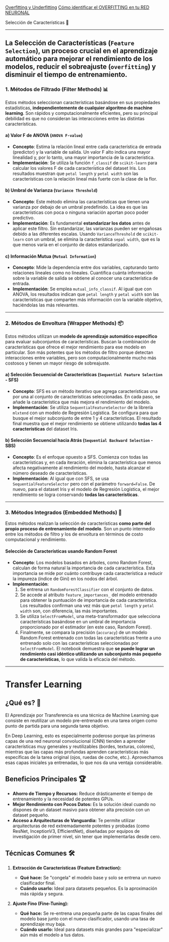 [Overfitting y Underfitting](https://www.youtube.com/watch?v=7-6X3DTt3R8)
[
Cómo identificar el OVERFITTING en tu RED NEURONAL](https://www.youtube.com/watch?v=ZmLKqZYlYUI)


Selección de Características 🎯

---


La **Selección de Características** (`Feature Selection`), un proceso crucial en el aprendizaje automático para mejorar el rendimiento de los modelos, reducir el sobreajuste (`overfitting`) y disminuir el tiempo de entrenamiento.
---

### **1. Métodos de Filtrado (Filter Methods)** 📊

Estos métodos seleccionan características basándose en sus propiedades estadísticas, **independientemente de cualquier algoritmo de machine learning**. Son rápidos y computacionalmente eficientes, pero su principal debilidad es que no consideran las interacciones entre las distintas características.

#### **a) Valor F de ANOVA (`ANOVA F-value`)**
* **Concepto**: Estima la relación lineal entre cada característica de entrada (predictor) y la variable de salida. Un valor F alto indica una mayor linealidad y, por lo tanto, una mayor importancia de la característica.
* **Implementación**: Se utiliza la función `f_classif` de `scikit-learn` para calcular los valores F de cada característica del dataset Iris. Los resultados muestran que `petal length` y `petal width` son las características con la relación lineal más fuerte con la clase de la flor.

#### **b) Umbral de Varianza (`Variance Threshold`)**
* **Concepto**: Este método elimina las características que tienen una varianza por debajo de un umbral predefinido. La idea es que las características con poca o ninguna variación aportan poco poder predictivo.
* **Implementación**: Es fundamental **estandarizar los datos** antes de aplicar este filtro. Sin estandarizar, las varianzas pueden ser engañosas debido a las diferentes escalas. Usando `VarianceThreshold` de `scikit-learn` con un umbral, se elimina la característica `sepal width`, que es la que menos varía en el conjunto de datos estandarizado.

#### **c) Información Mutua (`Mutual Information`)**
* **Concepto**: Mide la dependencia entre dos variables, capturando tanto relaciones lineales como no lineales. Cuantifica cuánta información sobre la variable de salida se obtiene al conocer una característica de entrada.
* **Implementación**: Se emplea `mutual_info_classif`. Al igual que con ANOVA, los resultados indican que `petal length` y `petal width` son las características que comparten más información con la variable objetivo, haciéndolas las más relevantes.

---

### **2. Métodos de Envoltura (Wrapper Methods)** 📦

Estos métodos utilizan un **modelo de aprendizaje automático específico** para evaluar subconjuntos de características. Buscan la combinación de características que ofrece el mejor rendimiento para ese modelo en particular. Son más potentes que los métodos de filtro porque detectan interacciones entre variables, pero son computacionalmente mucho más costosos y tienen un mayor riesgo de sobreajuste.

#### **a) Selección Secuencial de Características (`Sequential Feature Selection` - SFS)**
* **Concepto**: SFS es un método iterativo que agrega características una por una al conjunto de características seleccionadas. En cada paso, se añade la característica que más mejora el rendimiento del modelo.
* **Implementación**: Se utiliza `SequentialFeatureSelector` de la librería `mlxtend` con un modelo de Regresión Logística. Se configura para que busque el mejor subconjunto de entre 1 y 4 características. El resultado final muestra que el mejor rendimiento se obtiene utilizando **todas las 4 características** del dataset Iris.

#### **b) Selección Secuencial hacia Atrás (`Sequential Backward Selection` - SBS)**
* **Concepto**: Es el enfoque opuesto a SFS. Comienza con todas las características y, en cada iteración, elimina la característica que menos afecta negativamente al rendimiento del modelo, hasta alcanzar el número deseado de características.
* **Implementación**: Al igual que con SFS, se usa `SequentialFeatureSelector` pero con el parámetro `forward=False`. De nuevo, para el dataset Iris y el modelo de Regresión Logística, el mejor rendimiento se logra conservando **todas las características**.

---

### **3. Métodos Integrados (Embedded Methods)** 🧩

Estos métodos realizan la selección de características **como parte del propio proceso de entrenamiento del modelo**. Son un punto intermedio entre los métodos de filtro y los de envoltura en términos de costo computacional y rendimiento.

#### **Selección de Características usando Random Forest**
* **Concepto**: Los modelos basados en árboles, como Random Forest, calculan de forma natural la importancia de cada característica. Esta importancia se mide por cuánto contribuye cada característica a reducir la impureza (índice de Gini) en los nodos del árbol.
* **Implementación**:
    1.  Se entrena un `RandomForestClassifier` con el conjunto de datos.
    2.  Se accede al atributo `feature_importances_` del modelo entrenado para obtener la puntuación de importancia de cada característica. Los resultados confirman una vez más que `petal length` y `petal width` son, con diferencia, las más importantes.
    3.  Se utiliza `SelectFromModel`, una meta-transformador que selecciona características basándose en un umbral de importancia proporcionado por el estimador (en este caso, Random Forest).
    4.  Finalmente, se compara la precisión (`accuracy`) de un modelo Random Forest entrenado con todas las características frente a uno entrenado solo con las características seleccionadas por `SelectFromModel`. El notebook demuestra que **se puede lograr un rendimiento casi idéntico utilizando un subconjunto más pequeño de características**, lo que valida la eficacia del método.

---

# Transfer Learning

## ¿Qué es? 🧠
El Aprendizaje por Transferencia es una técnica de Machine Learning que consiste en reutilizar un modelo pre-entrenado en una tarea origen como punto de partida para una segunda tarea objetivo.

En Deep Learning, esto es especialmente poderoso porque las primeras capas de una red neuronal convolucional (CNN) tienden a aprender características muy generales y reutilizables (bordes, texturas, colores), mientras que las capas más profundas aprenden características más específicas de la tarea original (ojos, ruedas de coche, etc.). Aprovechamos esas capas iniciales ya entrenadas, lo que nos da una ventaja considerable.


## Beneficios Principales 🏆
* **Ahorro de Tiempo y Recursos:** Reduce drásticamente el tiempo de entrenamiento y la necesidad de potentes GPUs.
* **Mejor Rendimiento con Pocos Datos:** Es la solución ideal cuando no dispones de un dataset masivo para obtener alta precisión con un dataset pequeño.
* **Acceso a Arquitecturas de Vanguardia:** Te permite utilizar arquitecturas de red extremadamente potentes y probadas (como ResNet, InceptionV3, EfficientNet), diseñadas por equipos de investigación de primer nivel, sin tener que implementarlas desde cero.

## Técnicas Comunes 🛠️
1.  **Extracción de Características (Feature Extraction):**
    * **Qué hace:** Se "congela" el modelo base y solo se entrena un nuevo clasificador final.
    * **Cuándo usarlo:** Ideal para datasets pequeños. Es la aproximación más rápida y segura.

2.  **Ajuste Fino (Fine-Tuning):**
    * **Qué hace:** Se re-entrena una pequeña parte de las capas finales del modelo base junto con el nuevo clasificador, usando una tasa de aprendizaje muy baja.
    * **Cuándo usarlo:** Ideal para datasets más grandes para "especializar" aún más el modelo a tus datos.


